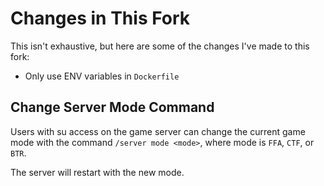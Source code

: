 # Changes in This Fork

This isn't exhaustive, but here are some of the changes I've made to this fork:

- Only use ENV variables in `Dockerfile`

## Change Server Mode Command

Users with su access on the game server can change the current game mode with the command `/server mode <mode>`, where mode is `FFA`, `CTF`, or `BTR`.

The server will restart with the new mode.
